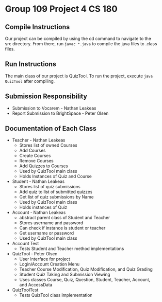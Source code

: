 # Group 109 Project 4 CS 180

## Compile Instructions
Our project can be compiled by using the cd command to navigate to the src directory.
From there, run `javac *.java` to compile the java files to .class files.

## Run Instructions
The main class of our project is QuizTool. To run the project, execute `java QuizTool`
after compiling.


## Submission Responsibility
* Submission to Vocarem - Nathan Leakeas
* Report Submission to BrightSpace - Peter Olsen


## Documentation of Each Class
* Teacher - Nathan Leakeas 
    * Stores list of owned Courses
    * Add Courses
    * Create Courses
    * Remove Courses
    * Add Quizzes to Courses
    * Used by QuizTool main class
    * Holds Instances of Quiz and Course
* Student - Nathan Leakeas
    * Stores list of quiz submissions
    * Add quiz to list of submitted quizzes
    * Get list of quiz submissions by Name
    * Used by QuizTool main class
    * Holds instances of Quiz
* Account - Nathan Leakeas
    * abstract parent class of Student and Teacher
    * Stores username and password
    * Can check if instance is student or teacher
    * Get username or password
    * Used by QuizTool main class
* Account Test
    * Tests Student and Teacher method implementations
* QuizTool - Peter Olsen
  * User Interface for project
  * Login/Account Creation Menu
  * Teacher Course Modification, Quiz Modification, and Quiz Grading
  * Student Quiz Taking and Submission Viewing
  * Uses classes Course, Quiz, Question, Student, Teacher, Account, and AccessData
* QuizToolTest
  * Tests QuizTool class implementation